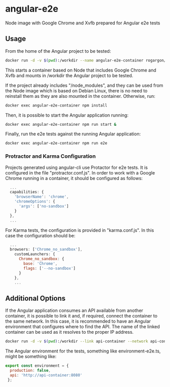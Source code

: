 # angular-e2e
Node image with Google Chrome and Xvfb prepared for Angular e2e tests

## Usage ##

From the home of the Angular project to be tested:

```sh
docker run -d -v $(pwd):/workdir --name angular-e2e-container rogargon/angular-e2e
```

This starts a container based on Node that includes Google Chrome and Xvfb and mounts in /workdir the Angular project to be tested. 

If the project already includes "/node_modules", and they can be used from the Node image which is based on Debian Linux, there is no need to reinstall them as they are also mounted in the container. Otherwise, run:

```sh
docker exec angular-e2e-container npm install
```

Then, it is possible to start the Angular application running:

```sh
docker exec angular-e2e-container npm run start &
```

Finally, run the e2e tests against the running Angular application:

```sh
docker exec angular-e2e-container npm run e2e
```

### Protractor and Karma Configuration ###

Projects generated using angular-cli use Protactor for e2e tests. It is configured in the file "protractor.conf.js". In order to work with a Google Chrome running in a container, it should be configured as follows:

```javascript
  ...
  capabilities: {
    'browserName': 'chrome',
    'chromeOptions': {
      'args': ['no-sandbox']
    }
  },
  ...
```

For Karma tests, the configuration is provided in "karma.conf.js". In this case the configuration should be:

```javascript
  ...
  browsers: ['Chrome_no_sandbox'],
    customLaunchers: {
      Chrome_no_sandbox: {
        base: 'Chrome',
        flags: ['--no-sandbox']
      }
    },
    ...
```

## Additional Options ##

If the Angular application consumes an API available from another container, it is possible to link it and, if required, connect the container to the same network. In this case, it is recommended to have an Angular environment that configures where to find the API. The name of the linked container can be used as it resolves to the proper IP address.

```sh
docker run -d -v $(pwd):/workdir --link api-container --network api-container_default --name angular-e2e-container rogargon/angular-e2e
```
The Angular environment for the tests, something like environment-e2e.ts, might be something like:

```javascript
export const environment = {
  production: false,
  api: 'http://api-container:8080'
 };
 ```
